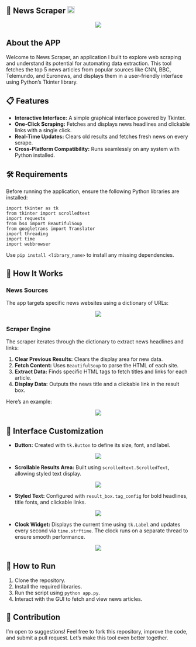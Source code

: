 ## 📰 News Scraper <img src="https://github.com/user-attachments/assets/a91aca68-1ff0-4fe1-ae7e-c1c0be7b5639" width="20px" />

<div align="center"><img src="https://github.com/user-attachments/assets/b1c5a9c4-ff1a-4324-83e6-beba7b97a2bd"  /> </div>

## About the APP
<p>Welcome to News Scraper, an application I built to explore web scraping and understand its potential for automating data extraction. This tool fetches the top 5 news articles from popular sources like CNN, BBC, Telemundo, and Euronews, and displays them in a user-friendly interface using Python’s Tkinter library.</p>

## 📋 Features
- **Interactive Interface:** A simple graphical interface powered by Tkinter.
- **One-Click Scraping:** Fetches and displays news headlines and clickable links with a single click.
- **Real-Time Updates:** Clears old results and fetches fresh news on every scrape.
- **Cross-Platform Compatibility:** Runs seamlessly on any system with Python installed.
  
## 🛠️ Requirements
<p>Before running the application, ensure the following Python libraries are installed:</p>

    import tkinter as tk  
    from tkinter import scrolledtext  
    import requests  
    from bs4 import BeautifulSoup  
    from googletrans import Translator  
    import threading  
    import time  
    import webbrowser

Use `pip install <library_name>` to install any missing dependencies.

## 🚀 How It Works
### News Sources
The app targets specific news websites using a dictionary of URLs:

<div align="center"><img src="https://github.com/user-attachments/assets/2a62327e-7081-47d2-8a0b-5afaac2e3023"  /> </div>

### Scraper Engine
The scraper iterates through the dictionary to extract news headlines and links:

1. **Clear Previous Results:** Clears the display area for new data.
2. **Fetch Content:** Uses `BeautifulSoup` to parse the HTML of each site.
3. **Extract Data:** Finds specific HTML tags to fetch titles and links for each article.
4. **Display Data:** Outputs the news title and a clickable link in the result box.

Here’s an example:
<div align="center"><img src="https://github.com/user-attachments/assets/8a4c5c99-69a3-44cd-9093-a8ccd191da85"  /> </div> 

## 🎨 Interface Customization
- **Button:** Created with `tk.Button` to define its size, font, and label.
<div align="center"><img src="https://github.com/user-attachments/assets/718c9091-bec0-4dab-8ac4-c8d640a28b9d"  /> </div>

  
- **Scrollable Results Area:** Built using `scrolledtext.ScrolledText`, allowing styled text display.
<div align="center"><img src="https://github.com/user-attachments/assets/c61100e1-c5c2-4c41-80d0-7e51b8299638"  /> </div>

  
- **Styled Text:** Configured with `result_box.tag_config` for bold headlines, title fonts, and clickable links.
<div align="center"><img src="https://github.com/user-attachments/assets/8a60a0bd-b797-4d4e-8bbd-225b3717e4c3"  /> </div>


- **Clock Widget:** Displays the current time using `tk.Label` and updates every second via `time.strftime`. The clock runs on a separate thread to ensure smooth performance.
<div align="center"><img src="https://github.com/user-attachments/assets/35d5234f-88f8-4369-9d79-cc12c695c66b"  /> </div>


## 🌟 How to Run
1. Clone the repository.
2. Install the required libraries.
3. Run the script using `python app.py`.
4. Interact with the GUI to fetch and view news articles.

## 🤝 Contribution
I’m open to suggestions! Feel free to fork this repository, improve the code, and submit a pull request. Let’s make this tool even better together.
